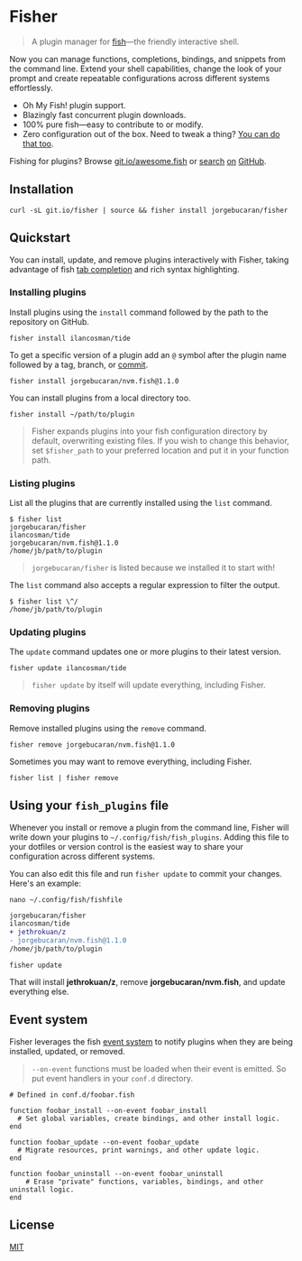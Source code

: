 # Fisher

> A plugin manager for [fish](https://fishshell.com)—the friendly interactive shell.

Now you can manage functions, completions, bindings, and snippets from the command line. Extend your shell capabilities, change the look of your prompt and create repeatable configurations across different systems effortlessly.

- Oh My Fish! plugin support.
- Blazingly fast concurrent plugin downloads.
- 100% pure fish—easy to contribute to or modify.
- Zero configuration out of the box. Need to tweak a thing? [You can do that too](#using-your-fish_plugins-file).

Fishing for plugins? Browse [git.io/awesome.fish](https://git.io/awesome.fish) or [search](https://github.com/topics/fish-plugins) [on](https://github.com/topics/fish-package) [GitHub](https://github.com/topics/fish-plugin).

## Installation

```console
curl -sL git.io/fisher | source && fisher install jorgebucaran/fisher
```

## Quickstart

You can install, update, and remove plugins interactively with Fisher, taking advantage of fish [tab completion](https://fishshell.com/docs/current/index.html#completion) and rich syntax highlighting.

### Installing plugins

Install plugins using the `install` command followed by the path to the repository on GitHub.

```console
fisher install ilancosman/tide
```

To get a specific version of a plugin add an `@` symbol after the plugin name followed by a tag, branch, or [commit](https://git-scm.com/docs/gitglossary#Documentation/gitglossary.txt-aiddefcommit-ishacommit-ishalsocommittish).

```console
fisher install jorgebucaran/nvm.fish@1.1.0
```

You can install plugins from a local directory too.

```console
fisher install ~/path/to/plugin
```

> Fisher expands plugins into your fish configuration directory by default, overwriting existing files. If you wish to change this behavior, set `$fisher_path` to your preferred location and put it in your function path.

### Listing plugins

List all the plugins that are currently installed using the `list` command.

```console
$ fisher list
jorgebucaran/fisher
ilancosman/tide
jorgebucaran/nvm.fish@1.1.0
/home/jb/path/to/plugin
```

> `jorgebucaran/fisher` is listed because we installed it to start with!

The `list` command also accepts a regular expression to filter the output.

```console
$ fisher list \^/
/home/jb/path/to/plugin
```

### Updating plugins

The `update` command updates one or more plugins to their latest version.

```console
fisher update ilancosman/tide
```

> `fisher update` by itself will update everything, including Fisher.

### Removing plugins

Remove installed plugins using the `remove` command.

```console
fisher remove jorgebucaran/nvm.fish@1.1.0
```

Sometimes you may want to remove everything, including Fisher.

```console
fisher list | fisher remove
```

## Using your `fish_plugins` file

Whenever you install or remove a plugin from the command line, Fisher will write down your plugins to `~/.config/fish/fish_plugins`. Adding this file to your dotfiles or version control is the easiest way to share your configuration across different systems.

You can also edit this file and run `fisher update` to commit your changes. Here's an example:

```console
nano ~/.config/fish/fishfile
```

```diff
jorgebucaran/fisher
ilancosman/tide
+ jethrokuan/z
- jorgebucaran/nvm.fish@1.1.0
/home/jb/path/to/plugin
```

```console
fisher update
```

That will install **jethrokuan/z**, remove **jorgebucaran/nvm.fish**, and update everything else.

## Event system

Fisher leverages the fish [event system](https://fishshell.com/docs/current/cmds/emit.html) to notify plugins when they are being installed, updated, or removed.

> `--on-event` functions must be loaded when their event is emitted. So put event handlers in your `conf.d` directory.

```fish
# Defined in conf.d/foobar.fish

function foobar_install --on-event foobar_install
  # Set global variables, create bindings, and other install logic.
end

function foobar_update --on-event foobar_update
  # Migrate resources, print warnings, and other update logic.
end

function foobar_uninstall --on-event foobar_uninstall
    # Erase "private" functions, variables, bindings, and other uninstall logic.
end
```

## License

[MIT](LICENSE.md)
